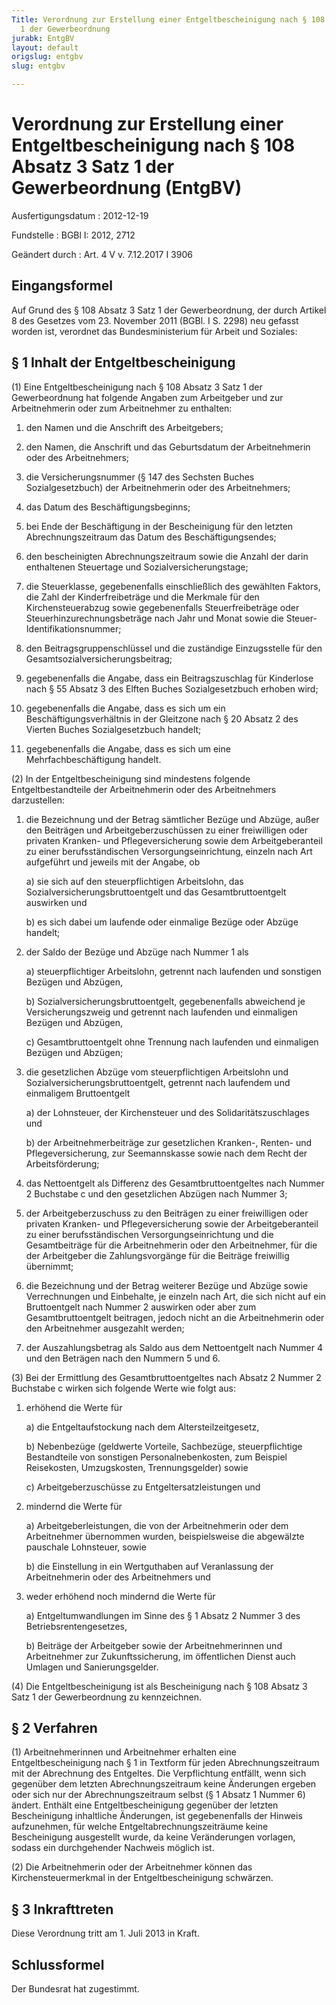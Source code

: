 ```yaml
---
Title: Verordnung zur Erstellung einer Entgeltbescheinigung nach § 108 Absatz 3 Satz
  1 der Gewerbeordnung
jurabk: EntgBV
layout: default
origslug: entgbv
slug: entgbv

---
```


# Verordnung zur Erstellung einer Entgeltbescheinigung nach § 108 Absatz 3 Satz 1 der Gewerbeordnung (EntgBV)

Ausfertigungsdatum
:   2012-12-19

Fundstelle
:   BGBl I: 2012, 2712

Geändert durch
:   Art. 4 V v. 7.12.2017 I 3906


## Eingangsformel

Auf Grund des § 108 Absatz 3 Satz 1 der Gewerbeordnung, der durch
Artikel 8 des Gesetzes vom 23. November 2011 (BGBl. I S. 2298) neu
gefasst worden ist, verordnet das Bundesministerium für Arbeit und
Soziales:


## § 1 Inhalt der Entgeltbescheinigung

(1) Eine Entgeltbescheinigung nach § 108 Absatz 3 Satz 1 der
Gewerbeordnung hat folgende Angaben zum Arbeitgeber und zur
Arbeitnehmerin oder zum Arbeitnehmer zu enthalten:

1.  den Namen und die Anschrift des Arbeitgebers;


2.  den Namen, die Anschrift und das Geburtsdatum der Arbeitnehmerin oder
    des Arbeitnehmers;


3.  die Versicherungsnummer (§ 147 des Sechsten Buches Sozialgesetzbuch)
    der Arbeitnehmerin oder des Arbeitnehmers;


4.  das Datum des Beschäftigungsbeginns;


5.  bei Ende der Beschäftigung in der Bescheinigung für den letzten
    Abrechnungszeitraum das Datum des Beschäftigungsendes;


6.  den bescheinigten Abrechnungszeitraum sowie die Anzahl der darin
    enthaltenen Steuertage und Sozialversicherungstage;


7.  die Steuerklasse, gegebenenfalls einschließlich des gewählten Faktors,
    die Zahl der Kinderfreibeträge und die Merkmale für den
    Kirchensteuerabzug sowie gegebenenfalls Steuerfreibeträge oder
    Steuerhinzurechnungsbeträge nach Jahr und Monat sowie die Steuer-
    Identifikationsnummer;


8.  den Beitragsgruppenschlüssel und die zuständige Einzugsstelle für den
    Gesamtsozialversicherungsbeitrag;


9.  gegebenenfalls die Angabe, dass ein Beitragszuschlag für Kinderlose
    nach § 55 Absatz 3 des Elften Buches Sozialgesetzbuch erhoben wird;


10. gegebenenfalls die Angabe, dass es sich um ein
    Beschäftigungsverhältnis in der Gleitzone nach § 20 Absatz 2 des
    Vierten Buches Sozialgesetzbuch handelt;


11. gegebenenfalls die Angabe, dass es sich um eine Mehrfachbeschäftigung
    handelt.




(2) In der Entgeltbescheinigung sind mindestens folgende
Entgeltbestandteile der Arbeitnehmerin oder des Arbeitnehmers
darzustellen:

1.  die Bezeichnung und der Betrag sämtlicher Bezüge und Abzüge, außer den
    Beiträgen und Arbeitgeberzuschüssen zu einer freiwilligen oder
    privaten Kranken- und Pflegeversicherung sowie dem Arbeitgeberanteil
    zu einer berufsständischen Versorgungseinrichtung, einzeln nach Art
    aufgeführt und jeweils mit der Angabe, ob

    a)  sie sich auf den steuerpflichtigen Arbeitslohn, das
        Sozialversicherungsbruttoentgelt und das Gesamtbruttoentgelt auswirken
        und


    b)  es sich dabei um laufende oder einmalige Bezüge oder Abzüge handelt;





2.  der Saldo der Bezüge und Abzüge nach Nummer 1 als

    a)  steuerpflichtiger Arbeitslohn, getrennt nach laufenden und sonstigen
        Bezügen und Abzügen,


    b)  Sozialversicherungsbruttoentgelt, gegebenenfalls abweichend je
        Versicherungszweig und getrennt nach laufenden und einmaligen Bezügen
        und Abzügen,


    c)  Gesamtbruttoentgelt ohne Trennung nach laufenden und einmaligen
        Bezügen und Abzügen;





3.  die gesetzlichen Abzüge vom steuerpflichtigen Arbeitslohn und
    Sozialversicherungsbruttoentgelt, getrennt nach laufendem und
    einmaligem Bruttoentgelt

    a)  der Lohnsteuer, der Kirchensteuer und des Solidaritätszuschlages und


    b)  der Arbeitnehmerbeiträge zur gesetzlichen Kranken-, Renten- und
        Pflegeversicherung, zur Seemannskasse sowie nach dem Recht der
        Arbeitsförderung;





4.  das Nettoentgelt als Differenz des Gesamtbruttoentgeltes nach Nummer 2
    Buchstabe c und den gesetzlichen Abzügen nach Nummer 3;


5.  der Arbeitgeberzuschuss zu den Beiträgen zu einer freiwilligen oder
    privaten Kranken- und Pflegeversicherung sowie der Arbeitgeberanteil
    zu einer berufsständischen Versorgungseinrichtung und die
    Gesamtbeiträge für die Arbeitnehmerin oder den Arbeitnehmer, für die
    der Arbeitgeber die Zahlungsvorgänge für die Beiträge freiwillig
    übernimmt;


6.  die Bezeichnung und der Betrag weiterer Bezüge und Abzüge sowie
    Verrechnungen und Einbehalte, je einzeln nach Art, die sich nicht auf
    ein Bruttoentgelt nach Nummer 2 auswirken oder aber zum
    Gesamtbruttoentgelt beitragen, jedoch nicht an die Arbeitnehmerin oder
    den Arbeitnehmer ausgezahlt werden;


7.  der Auszahlungsbetrag als Saldo aus dem Nettoentgelt nach Nummer 4 und
    den Beträgen nach den Nummern 5 und 6.




(3) Bei der Ermittlung des Gesamtbruttoentgeltes nach Absatz 2 Nummer
2 Buchstabe c wirken sich folgende Werte wie folgt aus:

1.  erhöhend die Werte für

    a)  die Entgeltaufstockung nach dem Altersteilzeitgesetz,


    b)  Nebenbezüge (geldwerte Vorteile, Sachbezüge, steuerpflichtige
        Bestandteile von sonstigen Personalnebenkosten, zum Beispiel
        Reisekosten, Umzugskosten, Trennungsgelder) sowie


    c)  Arbeitgeberzuschüsse zu Entgeltersatzleistungen und





2.  mindernd die Werte für

    a)  Arbeitgeberleistungen, die von der Arbeitnehmerin oder dem
        Arbeitnehmer übernommen wurden, beispielsweise die abgewälzte
        pauschale Lohnsteuer, sowie


    b)  die Einstellung in ein Wertguthaben auf Veranlassung der
        Arbeitnehmerin oder des Arbeitnehmers und





3.  weder erhöhend noch mindernd die Werte für

    a)  Entgeltumwandlungen im Sinne des § 1 Absatz 2 Nummer 3 des
        Betriebsrentengesetzes,


    b)  Beiträge der Arbeitgeber sowie der Arbeitnehmerinnen und Arbeitnehmer
        zur Zukunftssicherung, im öffentlichen Dienst auch Umlagen und
        Sanierungsgelder.







(4) Die Entgeltbescheinigung ist als Bescheinigung nach § 108 Absatz 3
Satz 1 der Gewerbeordnung zu kennzeichnen.


## § 2 Verfahren

(1) Arbeitnehmerinnen und Arbeitnehmer erhalten eine
Entgeltbescheinigung nach § 1 in Textform für jeden
Abrechnungszeitraum mit der Abrechnung des Entgeltes. Die
Verpflichtung entfällt, wenn sich gegenüber dem letzten
Abrechnungszeitraum keine Änderungen ergeben oder sich nur der
Abrechnungszeitraum selbst (§ 1 Absatz 1 Nummer 6) ändert. Enthält
eine Entgeltbescheinigung gegenüber der letzten Bescheinigung
inhaltliche Änderungen, ist gegebenenfalls der Hinweis aufzunehmen,
für welche Entgeltabrechnungszeiträume keine Bescheinigung ausgestellt
wurde, da keine Veränderungen vorlagen, sodass ein durchgehender
Nachweis möglich ist.

(2) Die Arbeitnehmerin oder der Arbeitnehmer können das
Kirchensteuermerkmal in der Entgeltbescheinigung schwärzen.


## § 3 Inkrafttreten

Diese Verordnung tritt am 1. Juli 2013 in Kraft.


## Schlussformel

Der Bundesrat hat zugestimmt.

